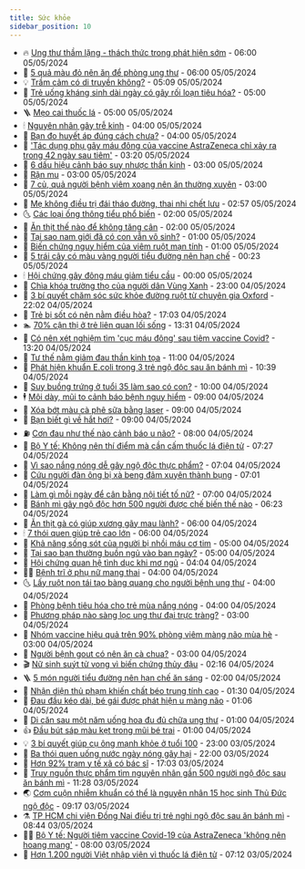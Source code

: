 ```yaml
---
title: Sức khỏe
sidebar_position: 10
---
```


<!-- vnexpress-suc-khoe:START -->
- 🔥 [Ung thư thầm lặng - thách thức trong phát hiện sớm](https://vnexpress.net/ung-thu-tham-lang-thach-thuc-trong-phat-hien-som-4742163.html) - 06:00 05/05/2024
- 🥰 [5 quả màu đỏ nên ăn để phòng ung thư](https://vnexpress.net/5-qua-mau-do-nen-an-de-phong-ung-thu-4742157.html) - 06:00 05/05/2024
- 💡 [Trầm cảm có di truyền không?](https://vnexpress.net/tram-cam-co-di-truyen-khong-4742121.html) - 05:09 05/05/2024
- 🤗 [Trẻ uống kháng sinh dài ngày có gây rối loạn tiêu hóa?](https://vnexpress.net/tre-uong-khang-sinh-dai-ngay-co-gay-roi-loan-tieu-hoa-4742158.html) - 05:00 05/05/2024
- 🪜 [Mẹo cai thuốc lá](https://vnexpress.net/meo-cai-thuoc-la-4742152.html) - 05:00 05/05/2024
- 🕯 [Nguyên nhân gây trễ kinh](https://vnexpress.net/nguyen-nhan-gay-tre-kinh-4742156.html) - 04:00 05/05/2024
- 🤭 [Bạn đo huyết áp đúng cách chưa?](https://vnexpress.net/ban-do-huyet-ap-dung-cach-chua-4742097.html) - 04:00 05/05/2024
- 👀 [&#39;Tác dụng phụ gây máu đông của vaccine AstraZeneca chỉ xảy ra trong 42 ngày sau tiêm&#39;](https://vnexpress.net/tac-dung-phu-gay-mau-dong-cua-vaccine-astrazeneca-chi-xay-ra-trong-42-ngay-sau-tiem-4742176.html) - 03:20 05/05/2024
- 🌋 [6 dấu hiệu cảnh báo suy nhược thần kinh](https://vnexpress.net/6-dau-hieu-canh-bao-suy-nhuoc-than-kinh-4742050.html) - 03:00 05/05/2024
- 🫶 [Rận mu](https://vnexpress.net/ran-mu-4741780.html) - 03:00 05/05/2024
- 🦆 [7 củ, quả người bệnh viêm xoang nên ăn thường xuyên](https://vnexpress.net/7-cu-qua-nguoi-benh-viem-xoang-nen-an-thuong-xuyen-4741075.html) - 03:00 05/05/2024
- 🚀 [Mẹ không điều trị đái tháo đường, thai nhi chết lưu](https://vnexpress.net/me-khong-dieu-tri-dai-thao-duong-thai-nhi-chet-luu-4742186.html) - 02:57 05/05/2024
- 🌜 [Các loại ống thông tiểu phổ biến](https://vnexpress.net/cac-loai-ong-thong-tieu-pho-bien-4742110.html) - 02:00 05/05/2024
- 🧰 [Ăn thịt thế nào để không tăng cân](https://vnexpress.net/an-thit-the-nao-de-khong-tang-can-4742094.html) - 02:00 05/05/2024
- 💫 [Tại sao nam giới đã có con vẫn vô sinh?](https://vnexpress.net/tai-sao-nam-gioi-da-co-con-van-vo-sinh-4742113.html) - 01:00 05/05/2024
- 🌝 [Biến chứng nguy hiểm của viêm ruột mạn tính](https://vnexpress.net/bien-chung-nguy-hiem-cua-viem-ruot-man-tinh-4742053.html) - 01:00 05/05/2024
- 🗽 [5 trái cây có màu vàng người tiểu đường nên hạn chế](https://vnexpress.net/5-trai-cay-co-mau-vang-nguoi-tieu-duong-nen-han-che-4742040.html) - 00:23 05/05/2024
- 🕯 [Hội chứng gây đông máu giảm tiểu cầu](https://vnexpress.net/hoi-chung-gay-dong-mau-giam-tieu-cau-4742085.html) - 00:00 05/05/2024
- 🦅 [Chìa khóa trường thọ của người dân Vùng Xanh](https://vnexpress.net/chia-khoa-truong-tho-cua-nguoi-dan-vung-xanh-4741939.html) - 23:00 04/05/2024
- 🦆 [3 bí quyết chăm sóc sức khỏe đường ruột từ chuyên gia Oxford](https://vnexpress.net/3-bi-quyet-cham-soc-suc-khoe-duong-ruot-tu-chuyen-gia-oxford-4741756.html) - 22:02 04/05/2024
- 🎊 [Trẻ bị sốt có nên nằm điều hòa?](https://vnexpress.net/tre-bi-sot-co-nen-nam-dieu-hoa-4741876.html) - 17:03 04/05/2024
- 🏊 [70% cận thị ở trẻ liên quan lối sống](https://vnexpress.net/70-can-thi-o-tre-lien-quan-loi-song-4742100.html) - 13:31 04/05/2024
- 📝 [Có nên xét nghiệm tìm &#39;cục máu đông&#39; sau tiêm vaccine Covid?](https://vnexpress.net/co-nen-xet-nghiem-tim-cuc-mau-dong-sau-tiem-vaccine-covid-4742083.html) - 13:20 04/05/2024
- 💯 [Tư thế nằm giảm đau thần kinh tọa](https://vnexpress.net/tu-the-nam-giam-dau-than-kinh-toa-4741969.html) - 11:00 04/05/2024
- 🌊 [Phát hiện khuẩn E.coli trong 3 trẻ ngộ độc sau ăn bánh mì](https://vnexpress.net/phat-hien-khuan-e-coli-trong-3-tre-ngo-doc-sau-an-banh-mi-4742054.html) - 10:39 04/05/2024
- 🚀 [Suy buồng trứng ở tuổi 35 làm sao có con?](https://vnexpress.net/suy-buong-trung-o-tuoi-35-lam-sao-co-con-4741978.html) - 10:00 04/05/2024
- 🕴 [Môi dày, mũi to cảnh báo bệnh nguy hiểm](https://vnexpress.net/moi-day-mui-to-canh-bao-benh-nguy-hiem-4741966.html) - 09:00 04/05/2024
- 🗽 [Xóa bớt màu cà phê sữa bằng laser](https://vnexpress.net/xoa-bot-mau-ca-phe-sua-bang-laser-4741973.html) - 09:00 04/05/2024
- 🎡 [Bạn biết gì về hắt hơi?](https://vnexpress.net/ban-biet-gi-ve-hat-hoi-4741945.html) - 09:00 04/05/2024
- ⛽️ [Cơn đau như thế nào cảnh báo u não?](https://vnexpress.net/con-dau-nhu-the-nao-canh-bao-u-nao-4741975.html) - 08:00 04/05/2024
- 🦆 [Bộ Y tế: Không nên thí điểm mà cần cấm thuốc lá điện tử](https://vnexpress.net/bo-y-te-khong-nen-thi-diem-ma-can-cam-thuoc-la-dien-tu-4741991.html) - 07:27 04/05/2024
- 🤩 [Vì sao nắng nóng dễ gây ngộ độc thực phẩm?](https://vnexpress.net/vi-sao-nang-nong-de-gay-ngo-doc-thuc-pham-4741677.html) - 07:04 04/05/2024
- 🦒 [Cứu người đàn ông bị xà beng đâm xuyên thành bụng](https://vnexpress.net/cuu-nguoi-dan-ong-bi-xa-beng-dam-xuyen-thanh-bung-4741959.html) - 07:01 04/05/2024
- 💫 [Làm gì mỗi ngày để cân bằng nội tiết tố nữ?](https://vnexpress.net/lam-gi-moi-ngay-de-can-bang-noi-tiet-to-nu-4741922.html) - 07:00 04/05/2024
- 🐘 [Bánh mì gây ngộ độc hơn 500 người được chế biến thế nào](https://vnexpress.net/banh-mi-gay-ngo-doc-hon-500-nguoi-duoc-che-bien-the-nao-4741965.html) - 06:23 04/05/2024
- 🚀 [Ăn thịt gà có giúp xương gãy mau lành?](https://vnexpress.net/an-thit-ga-co-giup-xuong-gay-mau-lanh-4741946.html) - 06:00 04/05/2024
- 🕯 [7 thói quen giúp trẻ cao lớn](https://vnexpress.net/7-thoi-quen-giup-tre-cao-lon-4741842.html) - 06:00 04/05/2024
- 🦏 [Khả năng sống sót của người bị nhồi máu cơ tim](https://vnexpress.net/kha-nang-song-sot-cua-nguoi-bi-nhoi-mau-co-tim-4741899.html) - 05:00 04/05/2024
- 🦄 [Tại sao bạn thường buồn ngủ vào ban ngày?](https://vnexpress.net/tai-sao-ban-thuong-buon-ngu-vao-ban-ngay-4741877.html) - 05:00 04/05/2024
- 🦒 [Hội chứng quan hệ tình dục khi mơ ngủ](https://vnexpress.net/hoi-chung-quan-he-tinh-duc-khi-mo-ngu-4741182.html) - 04:04 04/05/2024
- 👨‍🏫 [Bệnh trĩ ở phụ nữ mang thai](https://vnexpress.net/suc-khoe-cam-nang-cac-benh-tri-o-phu-nu-mang-thai-4737983.html) - 04:00 04/05/2024
- 🌜 [Lấy ruột non tái tạo bàng quang cho người bệnh ung thư](https://vnexpress.net/lay-ruot-non-tai-tao-bang-quang-cho-nguoi-benh-ung-thu-4741902.html) - 04:00 04/05/2024
- 🚀 [Phòng bệnh tiêu hóa cho trẻ mùa nắng nóng](https://vnexpress.net/phong-benh-tieu-hoa-cho-tre-mua-nang-nong-4741891.html) - 04:00 04/05/2024
- 💃 [Phương pháp nào sàng lọc ung thư đại trực tràng?](https://vnexpress.net/phuong-phap-nao-sang-loc-ung-thu-dai-truc-trang-4741864.html) - 03:00 04/05/2024
- 💯 [Nhóm vaccine hiệu quả trên 90% phòng viêm màng não mùa hè](https://vnexpress.net/nhom-vaccine-hieu-qua-tren-90-phong-viem-mang-nao-mua-he-4741853.html) - 03:00 04/05/2024
- 🤔 [Người bệnh gout có nên ăn cà chua?](https://vnexpress.net/nguoi-benh-gout-co-nen-an-ca-chua-4741763.html) - 03:00 04/05/2024
- 🎬 [Nữ sinh suýt tử vong vì biến chứng thủy đậu](https://vnexpress.net/nu-sinh-suyt-tu-vong-vi-bien-chung-thuy-dau-4741870.html) - 02:16 04/05/2024
- 🪜 [5 món người tiểu đường nên hạn chế ăn sáng](https://vnexpress.net/5-mon-nguoi-tieu-duong-nen-han-che-an-sang-4741867.html) - 02:00 04/05/2024
- 🦣 [Nhận diện thủ phạm khiến chất béo trung tính cao](https://vnexpress.net/nhan-dien-thu-pham-khien-chat-beo-trung-tinh-cao-4741633.html) - 01:30 04/05/2024
- 🧐 [Đau đầu kéo dài, bé gái được phát hiện u màng não](https://vnexpress.net/dau-dau-keo-dai-be-gai-duoc-phat-hien-u-mang-nao-4741675.html) - 01:06 04/05/2024
- 🤡 [Di căn sau một năm uống hoa đu đủ chữa ung thư](https://vnexpress.net/di-can-sau-mot-nam-uong-hoa-du-du-chua-ung-thu-4741767.html) - 01:00 04/05/2024
- 👍 [Đầu bút sáp màu kẹt trong mũi bé trai](https://vnexpress.net/dau-but-sap-mau-ket-trong-mui-be-trai-4741765.html) - 01:00 04/05/2024
- 💡 [3 bí quyết giúp cụ ông mạnh khỏe ở tuổi 100](https://vnexpress.net/3-bi-quyet-giup-cu-ong-manh-khoe-o-tuoi-100-4741545.html) - 23:00 03/05/2024
- 💯 [Ba thói quen uống nước ngày nóng gây hại](https://vnexpress.net/ba-thoi-quen-uong-nuoc-ngay-nong-gay-hai-4741050.html) - 22:00 03/05/2024
- 🧠 [Hơn 92% trạm y tế xã có bác sĩ](https://vnexpress.net/hon-92-tram-y-te-xa-co-bac-si-4741699.html) - 17:03 03/05/2024
- 🎡 [Truy nguồn thực phẩm tìm nguyên nhân gần 500 người ngộ độc sau ăn bánh mì](https://vnexpress.net/truy-nguon-thuc-pham-tim-nguyen-nhan-gan-500-nguoi-ngo-doc-sau-an-banh-mi-4741724.html) - 11:28 03/05/2024
- 🌏 [Cơm cuộn nhiễm khuẩn có thể là nguyên nhân 15 học sinh Thủ Đức ngộ độc](https://vnexpress.net/com-cuon-nhiem-khuan-co-the-la-nguyen-nhan-15-hoc-sinh-thu-duc-ngo-doc-4741625.html) - 09:17 03/05/2024
- ⚗️ [TP HCM chi viện Đồng Nai điều trị trẻ nghi ngộ độc sau ăn bánh mì](https://vnexpress.net/tp-hcm-chi-vien-dong-nai-dieu-tri-tre-nghi-ngo-doc-sau-an-banh-mi-4741638.html) - 08:44 03/05/2024
- 👨‍🏫 [Bộ Y tế: Người tiêm vaccine Covid-19 của AstraZeneca &#39;không nên hoang mang&#39;](https://vnexpress.net/bo-y-te-nguoi-tiem-vaccine-covid-19-cua-astrazeneca-khong-nen-hoang-mang-4741609.html) - 08:00 03/05/2024
- 🤖 [Hơn 1.200 người Việt nhập viện vì thuốc lá điện tử](https://vnexpress.net/hon-1-200-nguoi-viet-nhap-vien-vi-thuoc-la-dien-tu-4741582.html) - 07:12 03/05/2024<!-- vnexpress-suc-khoe:END -->
